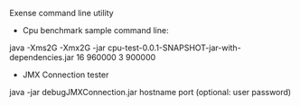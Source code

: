 Exense command line utility

- Cpu benchmark sample command line:

java -Xms2G -Xmx2G -jar cpu-test-0.0.1-SNAPSHOT-jar-with-dependencies.jar 16 960000 3 900000

- JMX Connection tester

java -jar debugJMXConnection.jar hostname port (optional: user password)
